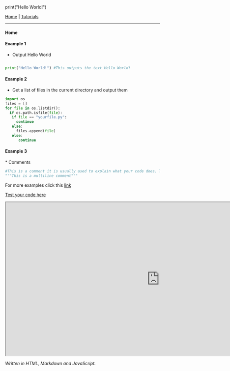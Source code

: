 <p>print("Hello World!")</p>

<a href="https://pytutorials.github.io">Home</a> <a>|</a> <a href="https://pytutorials.github.io/tutorials">Tutorials</a>
<hr/>
<script src="404.js"></script>

#### Home

#### Example 1

* Output Hello World

```python

print("Hello World!") #This outputs the text Hello World!
```

#### Example 2
* Get a list of files in the current directory and output them

```python
import os
files = []
for file in os.listdir():
  if os.path.isfile(file):
   if file == "yourfile.py":
     continue
   else:
     files.append(file)
   else:
      continue
 ```
 
 <h4>Example 3</h4>
* Comments

```python
#This is a comment it is usually used to explain what your code does. The computer ignores this.
"""This is a multiline comment"""
```
For more examples click this [link](tutorials/index)

[Test your code here](https://onlinegdb.com)

<iframe src="https://pytutorials5.wordpress.com/2023/05/14/hello-world/" height="500px" width="1000px"></iframe>

<em>Written in HTML, Markdown and JavaScript.</em>
